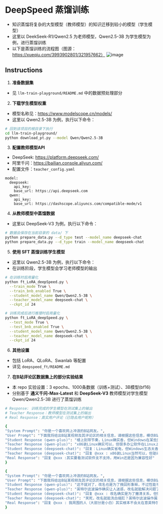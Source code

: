 # DeepSpeed 蒸馏训练
- 知识蒸馏将复杂的大型模型（教师模型）的知识迁移到较小的模型（学生模型）
- 这里以 DeekSeek-R1/Qwen2.5 为老师模型，Qwen2.5-3B 为学生模型为例，进行蒸馏训练
- 以下是蒸馏训练的流程图（图源：https://xueqiu.com/3993902801/321957662）
![image](https://xqimg.imedao.com/194af791f7f1af5e3fd7fea7.jpeg!800.jpg)

## Instructions
1. **准备数据集**
- 见 ```llm-train-playground/README.md``` 中的数据预处理部分

2. **下载学生模型权重**
- 模型名称见：https://www.modelscope.cn/models/
- 这里以 Qwen2.5-3B 为例，执行以下命令：
```sh
# 回到该项目的根目录下执行
cd llm-train-playground/
python download_pt.py --model Qwen/Qwen2.5-3B
```

3. **配置教师模型API**
- DeepSeek: https://platform.deepseek.com/
- 阿里千问：https://bailian.console.aliyun.com/
- 配置文件：```teacher_config.yaml```
```
model:
  deepseek:
    api_key: 
    base_url: https://api.deepseek.com
  qwen:
    api_key:
    base_url: https://dashscope.aliyuncs.com/compatible-mode/v1
```

4. **从教师模型中蒸馏数据**
- 这里以 DeepSeek-V3 为例，执行以下命令：
```sh
# 数据会保存在当前目录的 data/ 下
python prepare_data.py --d_type test --model_name deepseek-chat
python prepare_data.py --d_type train --model_name deepseek-chat
```

5. **使用 SFT 蒸馏训练学生模型**
- 这里以 Qwen2.5-3B 为例，执行以下命令：
- 在训练阶段，学生模型会学习老师模型的输出
```sh
# 在训练时启用量化
python ft_LoRA_deepSpeed.py \
  --train_mode True \
  --train_bnb_enabled True \
  --student_model_name Qwen/Qwen2.5-3B \
  --teacher_model_name deepseek-chat \
  --ckpt_id 24

# 训练完成后进行推理时启用量化
python ft_LoRA_deepSpeed.py \
  --test_mode True \
  --test_bnb_enabled True \
  --student_model_name Qwen/Qwen2.5-3B \
  --teacher_model_name deepseek-chat \
  --ckpt_id 24
```

6. **其他设置**
- 包括 LoRA、QLoRA、Swanlab 等配置
- 详见 ```deepspeed_ft/README.md```

7. **在B站评论区数据集上的部分实验结果**
- 本 repo 实验设置：3 epochs、1000条数据（训练+测试）、3B模型(bf16)
- 分别基于 **通义千问-Max-Latest** 和 **DeepSeek-V3** 教师模型对学生模型 Qwen/Qwen2.5-3B 进行了蒸馏训练
```sh
# Response: 训练完成的学生模型在测试集上的输出
# Teacher Response：教师模型在测试集上的输出
# Real Response：真实用户评论（已隐去用户昵称）

{
"System Prompt": "你是一个喜欢网上冲浪的B站网友。", 
"User Prompt": "下面我将给出B站某视频及其评论区的相关信息，请根据这些信息，模仿B站网友的说话风格，直接给出对该评论或该视频的可能的回复（限50字）：视频标题: 英特尔Lunar Lake正式发布，能效大提升？\n视频简介: 这次云飞和飘哥来到了德国柏林，参加英特尔酷睿Ultra 200V的发布会，等待已久终于要见到Lunar Lake的真身了！这颗专为轻薄本打造的低功耗芯片到底能有多省电？Windows PC的续航还有看头吗？我们拭目以待……\n父级评论内容: 回复 @xxx :x86直接装Linux不行吗？", 
"Student Response (qwen-plus)": "楼上别带节奏，Linux确实香，但Windows在某些应用生态和兼容性上更有优势呢，而且这波Lunar Lake性能提升也太明显了。", 
"Teacher Response (qwen-plus)": "x86装Linux确实可以，但很多办公软件在Linux上没有很好适配哦，对于普通用户不太友好呢。", 
"Student Response (deepseek-chat)": "回复：Linux确实省电，但Windows生态太香了，Office、游戏啥的都得装Windows啊！",
"Teacher Response (deepseek-chat)": "回复 @xxx : x86装Linux当然可以，但驱动和优化可能不如Windows，续航也可能受影响。期待Lunar Lake的表现！",
"Real Response": "回复 @xxx :其实要看测试软件支不支持，用Win还是因为兼容性好" 
}

{
"System Prompt": "你是一个喜欢网上冲浪的B站网友。", 
"User Prompt": "下面我将给出B站某视频及其评论区的相关信息，请根据这些信息，模仿B站网友的说话风格，直接给出对该评论或该视频的可能的回复（限50字）：视频标题: 英特尔酷睿Ultra 200S评测：无药可救！\n视频简介: 时隔三年，英特尔首个架构升级的台式机CPU终于来了！我们拿到了U5 245K、U7 265K和U9 285K三颗新U。本来我们无比期待这次的Arrow Lake处理器，结果他性能居然拉了！甚至除了功耗低之外，相比前代完全没有任何优势。更要命的是，我们想尽办法挽救这代CPU，却没有找到任何能显著改善性能的办法，简直无药可救。到底怎么回事？看完今天的视频你会得到答案……\n父级评论内容: 回复 @xxx :这你就不懂了，13 14缩肛了，名声大损，改名是为了跟缩肛划清界限，不要觉得别人是傻子别人精着呢", 
"Student Response (qwen-plus)": "这不就对了，改名也是为了挽回形象嘛，不过性能不行还是真有点说不过去，感觉英特尔这次有点难啊。", 
"Teacher Response (qwen-plus)": "英特尔这波操作确实让人迷惑，改名就能解决问题了？性能跟不上，怎么改名都是徒劳啊，还是得靠实力说话。", 
"Student Response (deepseek-chat)": "回复 @xxx : 改名确实是为了撇清关系，但性能拉胯也让人尴尬啊，英特尔这波操作有点迷啊🤔",
"Teacher Response (deepseek-chat)": "笑死，改名就能洗白缩肛？英特尔这波操作属实迷惑，建议直接改名“缩肛湖”算了，反正性能也拉胯，改名也救不了😂",
"Real Response": "回复 @xxx : 我周围的人（大部分是小白）其实根本不会太在意英特尔哪一代缩了，他们知道的更多的是英特尔缩了。所以像缩肛这么严重的事情，很多人很可能压根就不会管你是哪一代，只会和英特尔这个品牌挂上钩，真要扭转印象至少也得几代的好口碑……[吃瓜]" 
}
```
